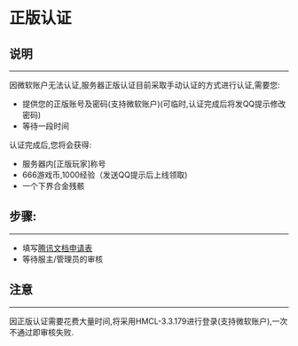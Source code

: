 # 正版认证

## 说明

------------


因微软账户无法认证,服务器正版认证目前采取手动认证的方式进行认证,需要您:  
- 提供您的正版账号及密码(支持微软账户)(可临时,认证完成后将发QQ提示修改密码)  
- 等待一段时间  

认证完成后,您将会获得:
- 服务器内[正版玩家]称号
- 666游戏币,1000经验（发送QQ提示后上线领取)
- 一个下界合金残骸  
## 步骤:
------------
- 填写[腾讯文档申请表](https://docs.qq.com/form/page/DVlBLR2VsR2pYQ21v?_w_tencentdocx_form=1)
- 等待服主/管理员的审核
## 注意

------------
因正版认证需要花费大量时间,将采用HMCL-3.3.179进行登录(支持微软账户),一次不通过即审核失败.





